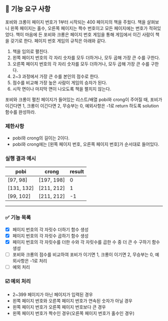 ## 🚀 기능 요구 사항

포비와 크롱이 페이지 번호가 1부터 시작되는 400 페이지의 책을 주웠다. 책을 살펴보니 왼쪽 페이지는 홀수, 오른쪽 페이지는 짝수 번호이고 모든 페이지에는 번호가 적혀있었다. 책이 마음에 든 포비와 크롱은 페이지 번호 게임을 통해 게임에서 이긴 사람이 책을 갖기로 한다. 페이지 번호 게임의 규칙은 아래와 같다.

1. 책을 임의로 펼친다.
2. 왼쪽 페이지 번호의 각 자리 숫자를 모두 더하거나, 모두 곱해 가장 큰 수를 구한다.
3. 오른쪽 페이지 번호의 각 자리 숫자를 모두 더하거나, 모두 곱해 가장 큰 수를 구한다.
4. 2~3 과정에서 가장 큰 수를 본인의 점수로 한다.
5. 점수를 비교해 가장 높은 사람이 게임의 승자가 된다.
6. 시작 면이나 마지막 면이 나오도록 책을 펼치지 않는다.

포비와 크롱이 펼친 페이지가 들어있는 리스트/배열 pobi와 crong이 주어질 때, 포비가 이긴다면 1, 크롱이 이긴다면 2, 무승부는 0, 예외사항은 -1로 return 하도록 solution 함수를 완성하라.

### 제한사항

- pobi와 crong의 길이는 2이다.
- pobi와 crong에는 [왼쪽 페이지 번호, 오른쪽 페이지 번호]가 순서대로 들어있다.

### 실행 결과 예시

| pobi | crong | result |
| --- | --- | --- |
| [97, 98] | [197, 198] | 0 |
| [131, 132] | [211, 212] | 1 |
| [99, 102] | [211, 212] | -1 |

---------------------------------------------------------------------------------------
### ✅ 기능 목록

- [x] 페이지 번호의 각 자릿수 더하기 함수 생성
- [x] 페이지 번호의 각 자릿수 곱하기 함수 생성
- [x] 페이지 번호의 각 자릿수를 더한 수와 각 자릿수를 곱한 수 중 더 큰 수 구하기 함수 생성
- [ ] 포비와 크롱의 점수를 비교하여 포비가 이기면 1, 크롱이 이기면 2, 무승부는 0, 예외사항은 -1로 처리
- [ ] 예외 처리

### ☑️ 예외 처리
- 2~399 페이지가 아닌 페이지가 입력된 경우
- 왼쪽 페이지 번호와 오른쪽 페이지 번호가 연속된 숫자가 아닐 경우
- 왼쪽 페이지 번호가 오른쪽 페이지 번호보다 큰 경우
- 왼쪽 페이지 번호가 짝수인 경우(오른쪽 페이지 번호가 홀수인 경우)